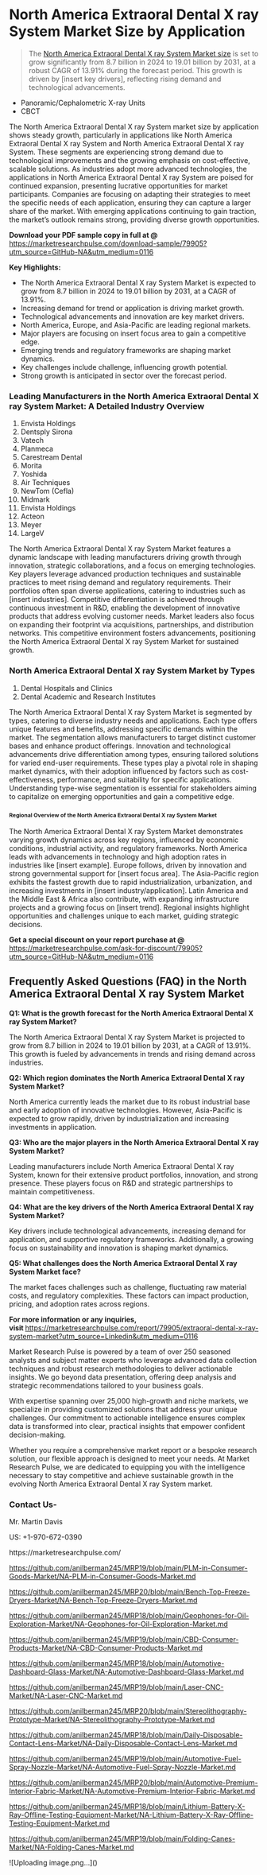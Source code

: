 <h1>North America Extraoral Dental X ray System Market&nbsp;Size by Application</h1><blockquote><p>The <a href="https://marketresearchpulse.com/download-sample/79905?utm_source=GitHub-NA&amp;utm_medium=0116">North America Extraoral Dental X ray System Market size</a> is set to grow significantly from 8.7 billion in 2024 to 19.01 billion by 2031, at a robust CAGR of 13.91% during the forecast period. This growth is driven by [insert key drivers], reflecting rising demand and technological advancements.</p></blockquote><ul><li>Panoramic/Cephalometric X-ray Units<li> CBCT</li></ul><p>The North America Extraoral Dental X ray System market size by application shows steady growth, particularly in applications like North America Extraoral Dental X ray System and North America Extraoral Dental X ray System. These segments are experiencing strong demand due to technological improvements and the growing emphasis on cost-effective, scalable solutions. As industries adopt more advanced technologies, the applications in North America Extraoral Dental X ray System are poised for continued expansion, presenting lucrative opportunities for market participants. Companies are focusing on adapting their strategies to meet the specific needs of each application, ensuring they can capture a larger share of the market. With emerging applications continuing to gain traction, the market’s outlook remains strong, providing diverse growth opportunities.</p><p><strong>Download your PDF sample copy in full at @ </strong><a href="https://marketresearchpulse.com/download-sample/79905?utm_source=GitHub-NA&amp;utm_medium=0116">https://marketresearchpulse.com/download-sample/79905?utm_source=GitHub-NA&amp;utm_medium=0116</a></p><p><strong>Key Highlights: </strong></p><ul><li>The North America Extraoral Dental X ray System Market is expected to grow from 8.7 billion in 2024 to 19.01 billion by 2031, at a CAGR of 13.91%.</li><li>Increasing demand for trend or application is driving market growth.</li><li>Technological advancements and innovation are key market drivers.</li><li>North America, Europe, and Asia-Pacific are leading regional markets.</li><li>Major players are focusing on insert focus area to gain a competitive edge.</li><li>Emerging trends and regulatory frameworks are shaping market dynamics.</li><li>Key challenges include challenge, influencing growth potential.</li><li>Strong growth is anticipated in sector over the forecast period.</li></ul><h3>Leading Manufacturers in the North America Extraoral Dental X ray System Market: A Detailed Industry Overview</h3><ol><li>Envista Holdings</li><li>Dentsply Sirona</li><li>Vatech</li><li>Planmeca</li><li>Carestream Dental</li><li>Morita</li><li>Yoshida</li><li>Air Techniques</li><li>NewTom (Cefla)</li><li>Midmark</li><li>Envista Holdings</li><li>Acteon</li><li>Meyer</li><li>LargeV</li></ol><div class="flex max-w-full flex-col flex-grow"><div class="min-h-8 text-message flex w-full flex-col items-end gap-2 whitespace-normal break-words [.text-message+&amp;]:mt-5" dir="auto" data-message-author-role="assistant" data-message-id="fd8432e4-4910-450d-b182-61b7bfb0a01f" data-message-model-slug="gpt-4o"><div class="flex w-full flex-col gap-1 empty:hidden first:pt-[3px]"><div class="markdown prose w-full break-words dark:prose-invert light"><p>The North America Extraoral Dental X ray System Market features a dynamic landscape with leading manufacturers driving growth through innovation, strategic collaborations, and a focus on emerging technologies. Key players leverage advanced production techniques and sustainable practices to meet rising demand and regulatory requirements. Their portfolios often span diverse applications, catering to industries such as [insert industries]. Competitive differentiation is achieved through continuous investment in R&amp;D, enabling the development of innovative products that address evolving customer needs. Market leaders also focus on expanding their footprint via acquisitions, partnerships, and distribution networks. This competitive environment fosters advancements, positioning the North America Extraoral Dental X ray System Market for sustained growth.</p></div></div></div></div><h3>North America Extraoral Dental X ray System Market by Types</h3><ol><li>Dental Hospitals and Clinics<li> Dental Academic and Research Institutes</li></ol><div class="flex max-w-full flex-col flex-grow"><div class="min-h-8 text-message flex w-full flex-col items-end gap-2 whitespace-normal break-words [.text-message+&amp;]:mt-5" dir="auto" data-message-author-role="assistant" data-message-id="084470be-0bb7-4664-bddf-5156b4f41249" data-message-model-slug="gpt-4o-mini"><div class="flex w-full flex-col gap-1 empty:hidden first:pt-[3px]"><div class="markdown prose w-full break-words dark:prose-invert light"><p>The North America Extraoral Dental X ray System Market is segmented by types, catering to diverse industry needs and applications. Each type offers unique features and benefits, addressing specific demands within the market. The segmentation allows manufacturers to target distinct customer bases and enhance product offerings. Innovation and technological advancements drive differentiation among types, ensuring tailored solutions for varied end-user requirements. These types play a pivotal role in shaping market dynamics, with their adoption influenced by factors such as cost-effectiveness, performance, and suitability for specific applications. Understanding type-wise segmentation is essential for stakeholders aiming to capitalize on emerging opportunities and gain a competitive edge.</p></div></div></div></div><h3><span style="font-size: 11px;">Regional Overview of the North America Extraoral Dental X ray System Market</span></h3><div class="flex max-w-full flex-col flex-grow"><div class="min-h-8 text-message flex w-full flex-col items-end gap-2 whitespace-normal break-words [.text-message+&amp;]:mt-5" dir="auto" data-message-author-role="assistant" data-message-id="e9038762-ce64-4e30-91c9-9bd413514231" data-message-model-slug="gpt-4o-mini"><div class="flex w-full flex-col gap-1 empty:hidden first:pt-[3px]"><div class="markdown prose w-full break-words dark:prose-invert light"><p>The North America Extraoral Dental X ray System Market demonstrates varying growth dynamics across key regions, influenced by economic conditions, industrial activity, and regulatory frameworks. North America leads with advancements in technology and high adoption rates in industries like [insert example]. Europe follows, driven by innovation and strong governmental support for [insert focus area]. The Asia-Pacific region exhibits the fastest growth due to rapid industrialization, urbanization, and increasing investments in [insert industry/application]. Latin America and the Middle East &amp; Africa also contribute, with expanding infrastructure projects and a growing focus on [insert trend]. Regional insights highlight opportunities and challenges unique to each market, guiding strategic decisions.</p></div></div></div></div><p><strong>Get a special discount on your report purchase at @ </strong><a href="https://marketresearchpulse.com/ask-for-discount/79905?utm_source=GitHub-NA&amp;utm_medium=0116">https://marketresearchpulse.com/ask-for-discount/79905?utm_source=GitHub-NA&amp;utm_medium=0116</a></p><h2>Frequently Asked Questions (FAQ) in the North America Extraoral Dental X ray System Market</h2><p><strong>Q1: What is the growth forecast for the North America Extraoral Dental X ray System Market?</strong></p><p>The North America Extraoral Dental X ray System Market is projected to grow from 8.7 billion in 2024 to 19.01 billion by 2031, at a CAGR of 13.91%. This growth is fueled by advancements in trends and rising demand across industries.</p><p><strong>Q2: Which region dominates the North America Extraoral Dental X ray System Market?</strong></p><p>North America currently leads the market due to its robust industrial base and early adoption of innovative technologies. However, Asia-Pacific is expected to grow rapidly, driven by industrialization and increasing investments in application.</p><p><strong>Q3: Who are the major players in the North America Extraoral Dental X ray System Market?</strong></p><p>Leading manufacturers include North America Extraoral Dental X ray System, known for their extensive product portfolios, innovation, and strong presence. These players focus on R&amp;D and strategic partnerships to maintain competitiveness.</p><p><strong>Q4: What are the key drivers of the North America Extraoral Dental X ray System Market?</strong></p><p>Key drivers include technological advancements, increasing demand for application, and supportive regulatory frameworks. Additionally, a growing focus on sustainability and innovation is shaping market dynamics.</p><p><strong>Q5: What challenges does the North America Extraoral Dental X ray System Market face?</strong></p><p>The market faces challenges such as challenge, fluctuating raw material costs, and regulatory complexities. These factors can impact production, pricing, and adoption rates across regions.</p><p><strong>For more information or any inquiries, visit&nbsp;</strong><a href="https://marketresearchpulse.com/report/79905/extraoral-dental-x-ray-system-market?utm_source=Linkedin&utm_medium=0116">https://marketresearchpulse.com/report/79905/extraoral-dental-x-ray-system-market?utm_source=Linkedin&utm_medium=0116</a></p><p>Market Research Pulse is powered by a team of over 250 seasoned analysts and subject matter experts who leverage advanced data collection techniques and robust research methodologies to deliver actionable insights. We go beyond data presentation, offering deep analysis and strategic recommendations tailored to your business goals.</p><p>With expertise spanning over 25,000 high-growth and niche markets, we specialize in providing customized solutions that address your unique challenges. Our commitment to actionable intelligence ensures complex data is transformed into clear, practical insights that empower confident decision-making.</p><p>Whether you require a comprehensive market report or a bespoke research solution, our flexible approach is designed to meet your needs. At Market Research Pulse, we are dedicated to equipping you with the intelligence necessary to stay competitive and achieve sustainable growth in the evolving North America Extraoral Dental X ray System market.</p><h3><strong>Contact Us-</strong></h3><p>Mr. Martin Davis</p><p>US: +1-970-672-0390</p><p>https://marketresearchpulse.com/</p><p><a href="https://github.com/anilberman245/MRP19/blob/main/PLM-in-Consumer-Goods-Market/NA-PLM-in-Consumer-Goods-Market.md">https://github.com/anilberman245/MRP19/blob/main/PLM-in-Consumer-Goods-Market/NA-PLM-in-Consumer-Goods-Market.md</a></p><p><a href="https://github.com/anilberman245/MRP20/blob/main/Bench-Top-Freeze-Dryers-Market/NA-Bench-Top-Freeze-Dryers-Market.md">https://github.com/anilberman245/MRP20/blob/main/Bench-Top-Freeze-Dryers-Market/NA-Bench-Top-Freeze-Dryers-Market.md</a></p><p><a href="https://github.com/anilberman245/MRP18/blob/main/Geophones-for-Oil-Exploration-Market/NA-Geophones-for-Oil-Exploration-Market.md">https://github.com/anilberman245/MRP18/blob/main/Geophones-for-Oil-Exploration-Market/NA-Geophones-for-Oil-Exploration-Market.md</a></p><p><a href="https://github.com/anilberman245/MRP19/blob/main/CBD-Consumer-Products-Market/NA-CBD-Consumer-Products-Market.md">https://github.com/anilberman245/MRP19/blob/main/CBD-Consumer-Products-Market/NA-CBD-Consumer-Products-Market.md</a></p><p><a href="https://github.com/anilberman245/MRP18/blob/main/Automotive-Dashboard-Glass-Market/NA-Automotive-Dashboard-Glass-Market.md">https://github.com/anilberman245/MRP18/blob/main/Automotive-Dashboard-Glass-Market/NA-Automotive-Dashboard-Glass-Market.md</a></p><p><a href="https://github.com/anilberman245/MRP19/blob/main/Laser-CNC-Market/NA-Laser-CNC-Market.md">https://github.com/anilberman245/MRP19/blob/main/Laser-CNC-Market/NA-Laser-CNC-Market.md</a></p><p><a href="https://github.com/anilberman245/MRP20/blob/main/Stereolithography-Prototype-Market/NA-Stereolithography-Prototype-Market.md">https://github.com/anilberman245/MRP20/blob/main/Stereolithography-Prototype-Market/NA-Stereolithography-Prototype-Market.md</a></p><p><a href="https://github.com/anilberman245/MRP18/blob/main/Daily-Disposable-Contact-Lens-Market/NA-Daily-Disposable-Contact-Lens-Market.md">https://github.com/anilberman245/MRP18/blob/main/Daily-Disposable-Contact-Lens-Market/NA-Daily-Disposable-Contact-Lens-Market.md</a></p><p><a href="https://github.com/anilberman245/MRP19/blob/main/Automotive-Fuel-Spray-Nozzle-Market/NA-Automotive-Fuel-Spray-Nozzle-Market.md">https://github.com/anilberman245/MRP19/blob/main/Automotive-Fuel-Spray-Nozzle-Market/NA-Automotive-Fuel-Spray-Nozzle-Market.md</a></p><p><a href="https://github.com/anilberman245/MRP20/blob/main/Automotive-Premium-Interior-Fabric-Market/NA-Automotive-Premium-Interior-Fabric-Market.md">https://github.com/anilberman245/MRP20/blob/main/Automotive-Premium-Interior-Fabric-Market/NA-Automotive-Premium-Interior-Fabric-Market.md</a></p><p><a href="https://github.com/anilberman245/MRP18/blob/main/Lithium-Battery-X-Ray-Offline-Testing-Equipment-Market/NA-Lithium-Battery-X-Ray-Offline-Testing-Equipment-Market.md">https://github.com/anilberman245/MRP18/blob/main/Lithium-Battery-X-Ray-Offline-Testing-Equipment-Market/NA-Lithium-Battery-X-Ray-Offline-Testing-Equipment-Market.md</a></p><p><a href="https://github.com/anilberman245/MRP19/blob/main/Folding-Canes-Market/NA-Folding-Canes-Market.md">https://github.com/anilberman245/MRP19/blob/main/Folding-Canes-Market/NA-Folding-Canes-Market.md</a></p>
![Uploading image.png…]()
